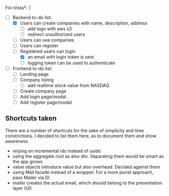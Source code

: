 Fin-Vista*-
| 

- [ ] Backend to-do list:
  - [x] Users can create companies with name, description, address
    - [ ] add logo with aws s3
    - [ ] redirect unauthorized users 
  - [ ] Users can see companies
  - [ ] Users can register
  - [ ] Registered users can login
    - [x] an email with login token is sent
    - [ ] logging token can be used to authenticate
  
- [ ] Frontend to-do list:
  - [ ] Landing page
  - [ ] Company listing
    - [ ] add realtime stock value from NASDAQ
  - [ ] Create company page
  - [ ] Add login page/modal
  - [ ] Add register page/modal

## Shortcuts taken
There are a number of shortcuts for the sake of simplicity and time constrictions.
I decided to list them here, as to document them and show awareness.
- relying on incremental ids instead of uuids
- using the aggregate root as also dto. Separating them would be smart as the app grows 
- value objects introduce value but also overhead. Decided against them
- using Mail facade instead of a wrapper. For a more purist approach, pass Mailer via DI
- mailer creates the actual email, which should belong to the presentation layer (UI)
